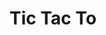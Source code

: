<html>
    <head>
    </head>
    <body>
      <h1> Tic Tac To </h1>
      <!-- React -->
      <div id="like_button_container"></div>
      <script src="https://unpkg.com/react@17/umd/react.development.js" crossorigin></script>
      <script src="https://unpkg.com/react-dom@17/umd/react-dom.development.js" crossorigin></script>
      <script src="like_button.js"></script>
    </body>
</html>
